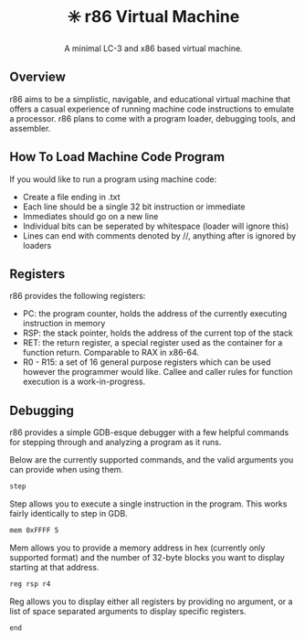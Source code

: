 <div align="center">
<a name="readme-top"></a>
  
# ✳️ r86 Virtual Machine
A minimal LC-3 and x86 based virtual machine.

</div>

## Overview
r86 aims to be a simplistic, navigable, and educational virtual machine that offers a casual experience of running machine code instructions to emulate a processor. r86 plans to come with a program loader, debugging tools, and assembler.

## How To Load Machine Code Program
If you would like to run a program using machine code:
* Create a file ending in .txt
* Each line should be a single 32 bit instruction or immediate
* Immediates should go on a new line
* Individual bits can be seperated by whitespace (loader will ignore this)
* Lines can end with comments denoted by //, anything after is ignored by loaders

## Registers
r86 provides the following registers:
* PC: the program counter, holds the address of the currently executing instruction in memory
* RSP: the stack pointer, holds the address of the current top of the stack
* RET: the return register, a special register used as the container for a function return. Comparable to RAX in x86-64.
* R0 - R15: a set of 16 general purpose registers which can be used however the programmer would like. Callee and caller rules for function execution is a work-in-progress.

## Debugging
r86 provides a simple GDB-esque debugger with a few helpful commands for stepping through and analyzing a program as it runs.

Below are the currently supported commands, and the valid arguments you can provide when using them.

```bash
step
```
Step allows you to execute a single instruction in the program. This works fairly identically to step in GDB.

```bash
mem 0xFFFF 5
```
Mem allows you to provide a memory address in hex (currently only supported format) and the number of 32-byte blocks you want to display starting at that address.

```bash
reg rsp r4
```
Reg allows you to display either all registers by providing no argument, or a list of space separated arguments to display specific registers.

```bash
end
```

